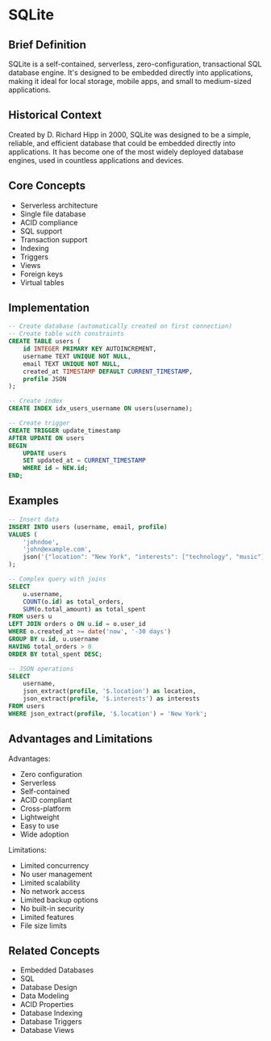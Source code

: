 # SQLite

## Brief Definition
SQLite is a self-contained, serverless, zero-configuration, transactional SQL database engine. It's designed to be embedded directly into applications, making it ideal for local storage, mobile apps, and small to medium-sized applications.

## Historical Context
Created by D. Richard Hipp in 2000, SQLite was designed to be a simple, reliable, and efficient database that could be embedded directly into applications. It has become one of the most widely deployed database engines, used in countless applications and devices.

## Core Concepts
- Serverless architecture
- Single file database
- ACID compliance
- SQL support
- Transaction support
- Indexing
- Triggers
- Views
- Foreign keys
- Virtual tables

## Implementation
```sql
-- Create database (automatically created on first connection)
-- Create table with constraints
CREATE TABLE users (
    id INTEGER PRIMARY KEY AUTOINCREMENT,
    username TEXT UNIQUE NOT NULL,
    email TEXT UNIQUE NOT NULL,
    created_at TIMESTAMP DEFAULT CURRENT_TIMESTAMP,
    profile JSON
);

-- Create index
CREATE INDEX idx_users_username ON users(username);

-- Create trigger
CREATE TRIGGER update_timestamp 
AFTER UPDATE ON users
BEGIN
    UPDATE users 
    SET updated_at = CURRENT_TIMESTAMP 
    WHERE id = NEW.id;
END;
```

## Examples
```sql
-- Insert data
INSERT INTO users (username, email, profile)
VALUES (
    'johndoe',
    'john@example.com',
    json('{"location": "New York", "interests": ["technology", "music"]}')
);

-- Complex query with joins
SELECT 
    u.username,
    COUNT(o.id) as total_orders,
    SUM(o.total_amount) as total_spent
FROM users u
LEFT JOIN orders o ON u.id = o.user_id
WHERE o.created_at >= date('now', '-30 days')
GROUP BY u.id, u.username
HAVING total_orders > 0
ORDER BY total_spent DESC;

-- JSON operations
SELECT 
    username,
    json_extract(profile, '$.location') as location,
    json_extract(profile, '$.interests') as interests
FROM users
WHERE json_extract(profile, '$.location') = 'New York';
```

## Advantages and Limitations
Advantages:
- Zero configuration
- Serverless
- Self-contained
- ACID compliant
- Cross-platform
- Lightweight
- Easy to use
- Wide adoption

Limitations:
- Limited concurrency
- No user management
- Limited scalability
- No network access
- Limited backup options
- No built-in security
- Limited features
- File size limits

## Related Concepts
- Embedded Databases
- SQL
- Database Design
- Data Modeling
- ACID Properties
- Database Indexing
- Database Triggers
- Database Views 